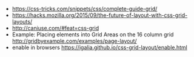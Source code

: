 - https://css-tricks.com/snippets/css/complete-guide-grid/
- https://hacks.mozilla.org/2015/09/the-future-of-layout-with-css-grid-layouts/
- http://caniuse.com/#feat=css-grid
- Example: Placing elements into Grid Areas on the 16 column grid http://gridbyexample.com/examples/page-layout/
- enable in browsers https://igalia.github.io/css-grid-layout/enable.html
